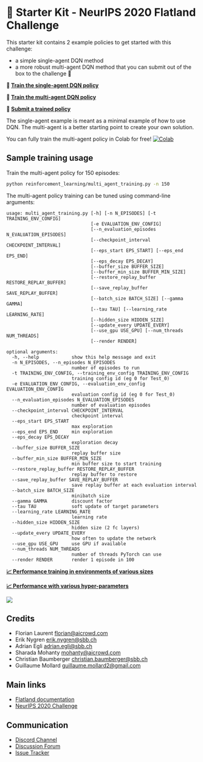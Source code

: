 🚂 Starter Kit - NeurIPS 2020 Flatland Challenge
===

This starter kit contains 2 example policies to get started with this challenge: 
- a simple single-agent DQN method
- a more robust multi-agent DQN method that you can submit out of the box to the challenge 🚀

**🔗 [Train the single-agent DQN policy](https://flatland.aicrowd.com/getting-started/rl/single-agent.html)**

**🔗 [Train the multi-agent DQN policy](https://flatland.aicrowd.com/getting-started/rl/multi-agent.html)**

**🔗 [Submit a trained policy](https://flatland.aicrowd.com/getting-started/first-submission.html)**

The single-agent example is meant as a minimal example of how to use DQN. The multi-agent is a better starting point to create your own solution.

You can fully train the multi-agent policy in Colab for free! [![Colab](https://colab.research.google.com/assets/colab-badge.svg)](https://colab.research.google.com/drive/1GbPwZNQU7KJIJtilcGBTtpOAD3EabAzJ?usp=sharing)

Sample training usage
---

Train the multi-agent policy for 150 episodes:

```bash
python reinforcement_learning/multi_agent_training.py -n 150
```

The multi-agent policy training can be tuned using command-line arguments:

```console 
usage: multi_agent_training.py [-h] [-n N_EPISODES] [-t TRAINING_ENV_CONFIG]
                               [-e EVALUATION_ENV_CONFIG]
                               [--n_evaluation_episodes N_EVALUATION_EPISODES]
                               [--checkpoint_interval CHECKPOINT_INTERVAL]
                               [--eps_start EPS_START] [--eps_end EPS_END]
                               [--eps_decay EPS_DECAY]
                               [--buffer_size BUFFER_SIZE]
                               [--buffer_min_size BUFFER_MIN_SIZE]
                               [--restore_replay_buffer RESTORE_REPLAY_BUFFER]
                               [--save_replay_buffer SAVE_REPLAY_BUFFER]
                               [--batch_size BATCH_SIZE] [--gamma GAMMA]
                               [--tau TAU] [--learning_rate LEARNING_RATE]
                               [--hidden_size HIDDEN_SIZE]
                               [--update_every UPDATE_EVERY]
                               [--use_gpu USE_GPU] [--num_threads NUM_THREADS]
                               [--render RENDER]

optional arguments:
  -h, --help            show this help message and exit
  -n N_EPISODES, --n_episodes N_EPISODES
                        number of episodes to run
  -t TRAINING_ENV_CONFIG, --training_env_config TRAINING_ENV_CONFIG
                        training config id (eg 0 for Test_0)
  -e EVALUATION_ENV_CONFIG, --evaluation_env_config EVALUATION_ENV_CONFIG
                        evaluation config id (eg 0 for Test_0)
  --n_evaluation_episodes N_EVALUATION_EPISODES
                        number of evaluation episodes
  --checkpoint_interval CHECKPOINT_INTERVAL
                        checkpoint interval
  --eps_start EPS_START
                        max exploration
  --eps_end EPS_END     min exploration
  --eps_decay EPS_DECAY
                        exploration decay
  --buffer_size BUFFER_SIZE
                        replay buffer size
  --buffer_min_size BUFFER_MIN_SIZE
                        min buffer size to start training
  --restore_replay_buffer RESTORE_REPLAY_BUFFER
                        replay buffer to restore
  --save_replay_buffer SAVE_REPLAY_BUFFER
                        save replay buffer at each evaluation interval
  --batch_size BATCH_SIZE
                        minibatch size
  --gamma GAMMA         discount factor
  --tau TAU             soft update of target parameters
  --learning_rate LEARNING_RATE
                        learning rate
  --hidden_size HIDDEN_SIZE
                        hidden size (2 fc layers)
  --update_every UPDATE_EVERY
                        how often to update the network
  --use_gpu USE_GPU     use GPU if available
  --num_threads NUM_THREADS
                        number of threads PyTorch can use
  --render RENDER       render 1 episode in 100
```

[**📈 Performance training in environments of various sizes**](https://wandb.ai/masterscrat/flatland-examples-reinforcement_learning/reports/Flatland-Starter-Kit-Training-in-environments-of-various-sizes--VmlldzoxNjgxMTk)

[**📈 Performance with various hyper-parameters**](https://app.wandb.ai/masterscrat/flatland-examples-reinforcement_learning/reports/Flatland-Examples--VmlldzoxNDI2MTA)

[![](https://i.imgur.com/Lqrq5GE.png)](https://app.wandb.ai/masterscrat/flatland-examples-reinforcement_learning/reports/Flatland-Examples--VmlldzoxNDI2MTA) 

Credits
---

* Florian Laurent <florian@aicrowd.com>
* Erik Nygren <erik.nygren@sbb.ch>
* Adrian Egli <adrian.egli@sbb.ch>
* Sharada Mohanty <mohanty@aicrowd.com>
* Christian Baumberger <christian.baumberger@sbb.ch>
* Guillaume Mollard <guillaume.mollard2@gmail.com>

Main links
---

* [Flatland documentation](https://flatland.aicrowd.com/)
* [NeurIPS 2020 Challenge](https://www.aicrowd.com/challenges/neurips-2020-flatland-challenge/)

Communication
---

* [Discord Channel](https://discord.com/invite/hCR3CZG)
* [Discussion Forum](https://discourse.aicrowd.com/c/neurips-2020-flatland-challenge)
* [Issue Tracker](https://gitlab.aicrowd.com/flatland/flatland/issues/)